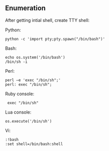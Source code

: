 ## Enumeration


After getting intial shell, create TTY shell:

Python:
```
python -c 'import pty;pty.spawn("/bin/bash")'
```

Bash:
```
echo os.system('/bin/bash')
/bin/sh -i
```

Perl:
```
perl —e 'exec "/bin/sh";'
perl: exec "/bin/sh";
```

Ruby console:
```
 exec "/bin/sh"
```

Lua console:
```
os.execute('/bin/sh')
```

Vi:
```
:!bash
:set shell=/bin/bash:shell
```






